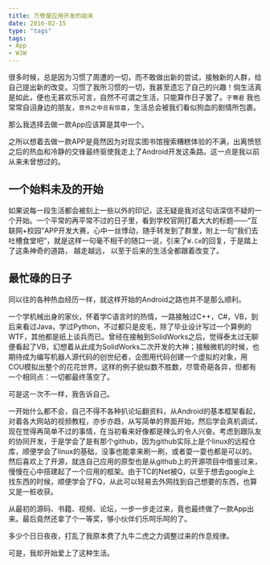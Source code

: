 ```yaml
---
title: 万卷屋应用开发的始末
date: 2016-02-15
type: "tags"
tags:
- App
- WJW
---
```


很多时候，总是因为习惯了周遭的一切，而不敢做出新的尝试，接触新的人群，给自己提出新的改变。习惯了我所习惯的一切，我甚至遗忘了自己的兴趣！倘生活真是如此，便也无甚欢乐可言，自然不可谓之生活，只能算作日子罢了。`子骞君` 我也常常自诩身边的朋友，`意外之中总有惊喜`，生活总会被我们看似狗血的剧情所包裹。

那么我选择去做一款App应该算是其中一个。

<!--more-->

之所以想着去做一款APP是竟然因为对现实图书馆搜索糟糕体验的不满，出离愤怒之后的热血和冷静的交锋最终驱使我走上了Android开发这条路。这一点是我以前从来未曾想过的。

## 一个始料未及的开始

如果说每一段生活都会被刻上一些以外的印记，这无疑是我对这句话深信不疑的一个开始。一个平常的再平常不过的日子里，看到学校官网打着大大的标题——“互联网+校园”APP开发大赛，心中一丝悸动，随手转发到了群里，附上一句“我们去吐槽食堂吧”，就是这样一句毫不相干的随口一说，引来了` W.Ce `的回复，于是踏上了这条神奇的道路， 越走越远， 以至于后来的生活全都跟着改变了。

## 最忙碌的日子

同以往的各种热血经历一样，就这样开始的Android之路也并不是那么顺利。

一个学机械出身的家伙，怀着学C语言时的热情，一路接触过C++，C#，VB，到后来看过Java，学过Python，不过都只是皮毛，除了毕业设计写过一个算例的WTF，其他都是纸上谈兵而已。曾经在接触到SolidWorks之后，觉得泰太过无聊便看起了VB，幻想着从此成为SolidWorks二次开发的大神；接触微机的时候，也期待成为编写机器人源代码的创世纪者，企图用代码创建一个虚拟的对象，用COU模拟出整个的花花世界。这样的例子貌似数不胜数，尽管奇葩各异，但都有一个相同点：一切都最终落空了。

可是这一次不一样，我告诉自己。

一开始什么都不会，自己不得不各种扒论坛翻资料，从Android的基本框架看起，对着各大网站的视频教程，亦步亦趋，从写简单的界面开始，然后学会真机调试，现在觉得再简单不过的事情，在当初看来好像都是辣么的令人兴奋。考虑到跟队友的协同开发，于是学会了是有那个github，因为github实际上是个linux的远程仓库，顺便学会了linux的基础，没事也能拿来刷一刷，或者耍一耍也都是可以的。然后喜欢上了开源，就连自己应用的原型也是从github上的开源项目中借鉴过来，慢慢在心中搭建起了一个应用的框架。由于TC的Net被Q，以至于想去google上找东西的时候，顺便学会了FQ，从此可以轻易去外网找到自己想要的东西，也算又是一桩收获。

从最初的源码、书籍、视频、论坛，一步一步走过来，竟也最终做了一款App出来。最后竟然还拿了个一等奖，够小伙伴们乐呵乐呵的了。

多少个日日夜夜，打乱了我原本费了九牛二虎之力调整过来的作息规律。

可是，我却开始爱上了这种生活。
